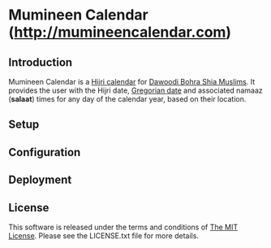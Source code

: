 # Mumineen Calendar (http://mumineencalendar.com)

## Introduction

Mumineen Calendar is a [Hijri calendar](http://en.wikipedia.org/wiki/Islamic_calendar) for [Dawoodi Bohra Shia Muslims](http://en.wikipedia.org/wiki/Dawoodi_bohra). It provides the user with the Hijri date, [Gregorian date](http://en.wikipedia.org/wiki/Gregorian_calendar) and associated namaaz (**salaat**) times for any day of the calendar year, based on their location.

## Setup

## Configuration

## Deployment

## License

This software is released under the terms and conditions of [The MIT License](http://www.opensource.org/licenses/mit-license.php "The MIT License"). Please see the LICENSE.txt file for more details.
